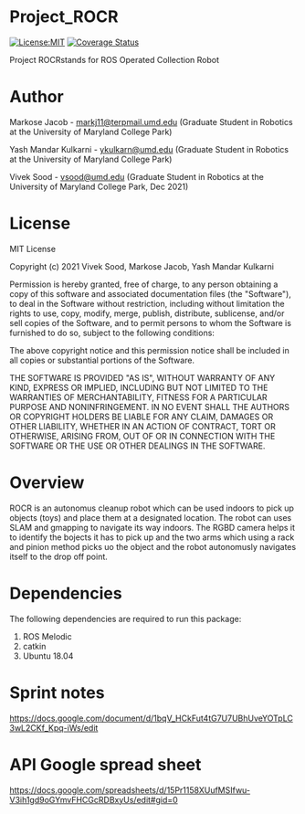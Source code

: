 # Project_ROCR
[![License:MIT](https://img.shields.io/badge/License-MIT-green.svg)](https://github.com/viveksood97/Project_ROCR/LICENSE)
[![Coverage Status](https://coveralls.io/repos/github/markosej11/Project_ROCR/badge.svg?branch=main)](https://coveralls.io/github/markosej11/Project_ROCR?branch=main)


Project ROCRstands for ROS Operated Collection Robot

# Author
Markose Jacob - markj11@terpmail.umd.edu (Graduate Student in Robotics at the University of Maryland College Park)

Yash Mandar Kulkarni - ykulkarn@umd.edu (Graduate Student in Robotics at the University of Maryland College Park)

Vivek Sood - vsood@umd.edu (Graduate Student in Robotics at the University of Maryland College Park, Dec 2021)

# License 
MIT License

Copyright (c) 2021 Vivek Sood, Markose Jacob, Yash Mandar Kulkarni

Permission is hereby granted, free of charge, to any person obtaining a copy of this software and associated documentation files (the "Software"), to deal in the Software without restriction, including without limitation the rights to use, copy, modify, merge, publish, distribute, sublicense, and/or sell copies of the Software, and to permit persons to whom the Software is furnished to do so, subject to the following conditions:

The above copyright notice and this permission notice shall be included in all copies or substantial portions of the Software.

THE SOFTWARE IS PROVIDED "AS IS", WITHOUT WARRANTY OF ANY KIND, EXPRESS OR IMPLIED, INCLUDING BUT NOT LIMITED TO THE WARRANTIES OF MERCHANTABILITY, FITNESS FOR A PARTICULAR PURPOSE AND NONINFRINGEMENT. IN NO EVENT SHALL THE AUTHORS OR COPYRIGHT HOLDERS BE LIABLE FOR ANY CLAIM, DAMAGES OR OTHER LIABILITY, WHETHER IN AN ACTION OF CONTRACT, TORT OR OTHERWISE, ARISING FROM, OUT OF OR IN CONNECTION WITH THE SOFTWARE OR THE USE OR OTHER DEALINGS IN THE SOFTWARE.

# Overview

ROCR is an autonomus cleanup robot which can be used indoors to pick up objects (toys) and place them at a designated location. The robot can uses SLAM and gmapping to navigate its way indoors. The RGBD camera helps it to identify the bojects it has to pick up and the two arms which using a rack and pinion method picks uo the object and the robot autonomusly navigates itself to the drop off point.

# Dependencies
The following dependencies are required to run this package:

1. ROS Melodic
2. catkin 
3. Ubuntu 18.04 

# Sprint notes 
https://docs.google.com/document/d/1bqV_HCkFut4tG7U7UBhUveYOTpLC3wL2CKf_Kpq-iWs/edit

# API Google spread sheet
https://docs.google.com/spreadsheets/d/15Pr1158XUufMSIfwu-V3ih1gd9oGYmvFHCGcRDBxyUs/edit#gid=0